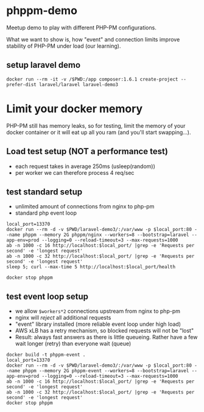 # phppm-demo
Meetup demo to play with different PHP-PM configurations.

What we want to show is, how "event" and connection limits improve stability of PHP-PM under load (our learning).

## setup laravel demo
```
docker run --rm -it -v /$PWD:/app composer:1.6.1 create-project --prefer-dist laravel/laravel laravel-demo3
```

# Limit your docker memory
PHP-PM still has memory leaks, so for testing, limit the memory of your docker container or it will eat up all you ram (and you'll start swapping...).

## Load test setup (NOT a performance test)
* each request takes in average 250ms (usleep(random))
* per worker we can therefore process 4 req/sec

## test standard setup
* unlimited amount of connections from nginx to php-pm
* standard php event loop
```
local_port=13370
docker run --rm -d -v $PWD/laravel-demo3/:/var/www -p $local_port:80 --name phppm --memory 2G phppm/nginx --workers=8 --bootstrap=laravel --app-env=prod --logging=0 --reload-timeout=3 --max-requests=1000
ab -n 1000 -c 16 http://localhost:$local_port/ |grep -e 'Requests per second' -e 'longest request'
ab -n 1000 -c 32 http://localhost:$local_port/ |grep -e 'Requests per second' -e 'longest request' 
sleep 5; curl --max-time 5 http://localhost:$local_port/health

docker stop phppm
```

## test event loop setup
* we allow `$workers*2` connections upstream from nginx to php-pm
* nginx will *reject* all additional requests
* "event" library installed (more reliable event loop under high load)
* AWS xLB has a retry mechanism, so blocked requests will not be "lost"
* Result: always fast answers as there is little queueing. Rather have a few wait longer (retry) than everyone wait (queue)
```
docker build -t phppm-event .
local_port=13370
docker run --rm -d -v $PWD/laravel-demo3/:/var/www -p $local_port:80 --name phppm --memory 2G phppm-event --workers=8 --bootstrap=laravel --app-env=prod --logging=0 --reload-timeout=3 --max-requests=1000
ab -n 1000 -c 16 http://localhost:$local_port/ |grep -e 'Requests per second' -e 'longest request'
ab -n 1000 -c 32 http://localhost:$local_port/ |grep -e 'Requests per second' -e 'longest request'
docker stop phppm
```


